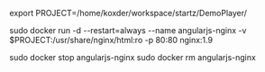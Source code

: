export PROJECT=/home/koxder/workspace/startz/DemoPlayer/

sudo docker run -d --restart=always --name angularjs-nginx -v $PROJECT:/usr/share/nginx/html:ro -p 80:80 nginx:1.9

sudo docker stop angularjs-nginx
sudo docker rm angularjs-nginx